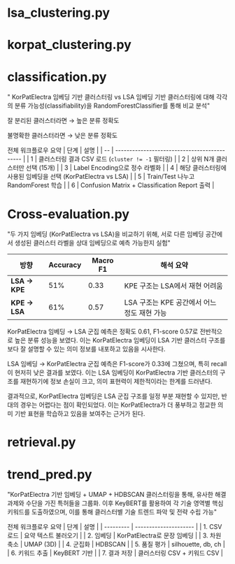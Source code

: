 # lsa_clustering.py


# korpat_clustering.py

# classification.py
" KorPatElectra 임베딩 기반 클러스터링 vs LSA 임베딩 기반 클러스터링에 대해 각각의 분류 가능성(classifiability)을 RandomForestClassifier를 통해 비교 분석"

잘 분리된 클러스터라면 → 높은 분류 정확도

불명확한 클러스터라면 → 낮은 분류 정확도

전체 워크플로우 요약
| 단계 | 설명                                           |
| -- | -------------------------------------------- |
| 1  | 클러스터링 결과 CSV 로드 (`cluster != -1` 필터링)        |
| 2  | 상위 N개 클러스터만 선택 (15개)                         |
| 3  | Label Encoding으로 정수 라벨화                      |
| 4  | 해당 클러스터링에 사용된 임베딩을 선택 (KorPatElectra vs LSA) |
| 5  | Train/Test 나누고 RandomForest 학습               |
| 6  | Confusion Matrix + Classification Report 출력  |

# Cross-evaluation.py
"두 가지 임베딩 (KorPatElectra vs LSA)을 비교하기 위해,
서로 다른 임베딩 공간에서 생성된 클러스터 라벨을 상대 임베딩으로 예측 가능한지 실험"

| 방향            | Accuracy | Macro F1 | 해석 요약                        |
| ------------- | -------- | -------- | ---------------------------- |
| **LSA → KPE** | 51%      | 0.33     | KPE 구조는 LSA에서 재현 어려움         |
| **KPE → LSA** | 61%      | 0.57     | LSA 구조는 KPE 공간에서 어느 정도 재현 가능 |

KorPatElectra 임베딩 → LSA 군집 예측은 정확도 0.61, F1-score 0.57로 전반적으로 높은 분류 성능을 보였다. 이는 KorPatElectra 임베딩이 LSA 기반 클러스터 구조를 보다 잘 설명할 수 있는 의미 정보를 내포하고 있음을 시사한다.

LSA 임베딩 → KorPatElectra 군집 예측은 F1-score가 0.33에 그쳤으며, 특히 recall이 현저히 낮은 결과를 보였다. 이는 LSA 임베딩이 KorPatElectra 기반 클러스터의 구조를 재현하기에 정보 손실이 크고, 의미 표현력이 제한적이라는 한계를 드러낸다.

결과적으로, KorPatElectra 임베딩은 LSA 군집 구조를 일정 부분 재현할 수 있지만, 반대의 경우는 어렵다는 점이 확인되었다. 이는 KorPatElectra가 더 풍부하고 정교한 의미 기반 표현을 학습하고 있음을 보여주는 근거가 된다.

# retrieval.py

# trend_pred.py
"KorPatElectra 기반 임베딩 + UMAP + HDBSCAN 클러스터링을 통해, 유사한 해결 과제와 수단을 가진 특허들을 그룹화. 이후 KeyBERT를 활용하여 각 기술 영역별 핵심 키워드를 도출하였으며, 이를 통해 클러스터별 기술 트렌드 파악 및 전략 수립 가능"

전체 워크플로우 요약
| 단계        | 설명                    |
| --------- | --------------------- |
| 1. CSV 로드 | 요약 텍스트 불러오기           |
| 2. 임베딩    | KorPatElectra로 문장 임베딩 |
| 3. 차원 축소  | UMAP (3D)             |
| 4. 군집화    | HDBSCAN               |
| 5. 품질 평가  | silhouette, db, ch    |
| 6. 키워드 추출 | KeyBERT 기반            |
| 7. 결과 저장  | 클러스터링 CSV + 키워드 CSV   |
